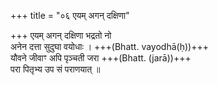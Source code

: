 +++
title = "०६ एयम् अगन् दक्षिणा"

+++
एयम् अगन् दक्षिणा भद्रतो नो  
अनेन दत्ता सुदुघा वयोधाः । +++(Bhatt. vayodhā(ḥ))+++  
यौवने जीवाꣳ अपि पृञ्चती जरा +++(Bhatt. (jarā))+++  
परा पितृभ्य उप सं पराणयात् ॥